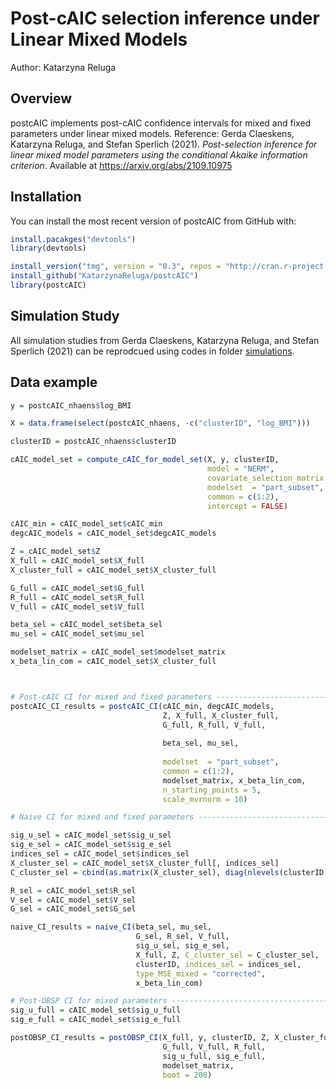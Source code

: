 # Post-cAIC selection inference under Linear Mixed Models

Author: Katarzyna Reluga

## Overview

postcAIC implements post-cAIC confidence intervals for mixed and fixed parameters under linear mixed models. Reference: Gerda Claeskens, Katarzyna Reluga, and Stefan Sperlich (2021). *Post-selection inference for linear mixed model parameters using the conditional Akaike information criterion*. Available at https://arxiv.org/abs/2109.10975

## Installation

You can install the most recent version of postcAIC from GitHub with:

``` r
install.pacakges("devtools")
library(devtools)

install_version("tmg", version = "0.3", repos = "http://cran.r-project.org")
install_github("KatarzynaReluga/postcAIC")
library(postcAIC)
```

## Simulation Study
All simulation studies from Gerda Claeskens, Katarzyna Reluga, and Stefan Sperlich (2021) can be reprodcued using codes in folder 
[simulations](https://github.com/KatarzynaReluga/postcAIC/tree/main/simulations). 

## Data example

``` r
y = postcAIC_nhaens$log_BMI

X = data.frame(select(postcAIC_nhaens, -c("clusterID", "log_BMI")))

clusterID = postcAIC_nhaens$clusterID

cAIC_model_set = compute_cAIC_for_model_set(X, y, clusterID,
                                            model = "NERM",
                                            covariate_selection_matrix =                                              NULL,
                                            modelset  = "part_subset",
                                            common = c(1:2),
                                            intercept = FALSE)

cAIC_min = cAIC_model_set$cAIC_min 
degcAIC_models = cAIC_model_set$degcAIC_models

Z = cAIC_model_set$Z
X_full = cAIC_model_set$X_full
X_cluster_full = cAIC_model_set$X_cluster_full

G_full = cAIC_model_set$G_full
R_full = cAIC_model_set$R_full
V_full = cAIC_model_set$V_full

beta_sel = cAIC_model_set$beta_sel
mu_sel = cAIC_model_set$mu_sel

modelset_matrix = cAIC_model_set$modelset_matrix
x_beta_lin_com = cAIC_model_set$X_cluster_full



# Post-cAIC CI for mixed and fixed parameters -------------------------------------
postcAIC_CI_results = postcAIC_CI(cAIC_min, degcAIC_models,
                                  Z, X_full, X_cluster_full,
                                  G_full, R_full, V_full,
                                  
                                  beta_sel, mu_sel,
                                  
                                  modelset  = "part_subset",
                                  common = c(1:2), 
                                  modelset_matrix, x_beta_lin_com,
                                  n_starting_points = 5, 
                                  scale_mvrnorm = 10)

# Naive CI for mixed and fixed parameters -------------------------------------

sig_u_sel = cAIC_model_set$sig_u_sel
sig_e_sel = cAIC_model_set$sig_e_sel
indices_sel = cAIC_model_set$indices_sel
X_cluster_sel = cAIC_model_set$X_cluster_full[, indices_sel]
C_cluster_sel = cbind(as.matrix(X_cluster_sel), diag(nlevels(clusterID)))

R_sel = cAIC_model_set$R_sel
V_sel = cAIC_model_set$V_sel
G_sel = cAIC_model_set$G_sel

naive_CI_results = naive_CI(beta_sel, mu_sel,
                            G_sel, R_sel, V_full,
                            sig_u_sel, sig_e_sel,
                            X_full, Z, C_cluster_sel = C_cluster_sel,
                            clusterID, indices_sel = indices_sel,
                            type_MSE_mixed = "corrected",
                            x_beta_lin_com)

# Post-OBSP CI for mixed parameters -------------------------------------
sig_u_full = cAIC_model_set$sig_u_full
sig_e_full = cAIC_model_set$sig_e_full

postOBSP_CI_results = postOBSP_CI(X_full, y, clusterID, Z, X_cluster_full,
                                  G_full, V_full, R_full,
                                  sig_u_full, sig_e_full,
                                  modelset_matrix,
                                  boot = 200)

```



